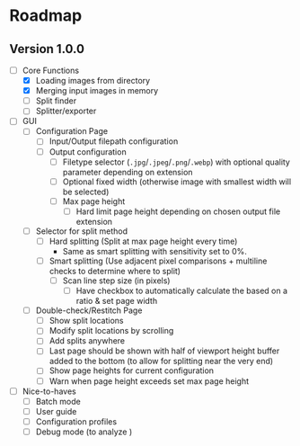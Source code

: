 # Roadmap

## Version 1.0.0

- [ ] Core Functions
  - [x] Loading images from directory
  - [x] Merging input images in memory
  - [ ] Split finder
  - [ ] Splitter/exporter
- [ ] GUI
  - [ ] Configuration Page
    - [ ] Input/Output filepath configuration
    - [ ] Output configuration
      - [ ] Filetype selector (`.jpg`/`.jpeg`/`.png`/`.webp`) with optional quality parameter depending on extension
      - [ ] Optional fixed width (otherwise image with smallest width will be selected)
      - [ ] Max page height
        - [ ] Hard limit page height depending on chosen output file extension
  - [ ] Selector for split method
    - [ ] Hard splitting (Split at max page height every time)
      - Same as smart splitting with sensitivity set to 0%.
    - [ ] Smart splitting (Use adjacent pixel comparisons + multiline checks to determine where to split)
      - [ ] Scan line step size (in pixels)
        - [ ] Have checkbox to automatically calculate the based on a ratio & set page width
  - [ ] Double-check/Restitch Page
    - [ ] Show split locations
    - [ ] Modify split locations by scrolling
    - [ ] Add splits anywhere
    - [ ] Last page should be shown with half of viewport height buffer added to the bottom (to allow for splitting near the very end)
    - [ ] Show page heights for current configuration
    - [ ] Warn when page height exceeds set max page height
- [ ] Nice-to-haves
  - [ ] Batch mode
  - [ ] User guide
  - [ ] Configuration profiles
  - [ ] Debug mode (to analyze )
